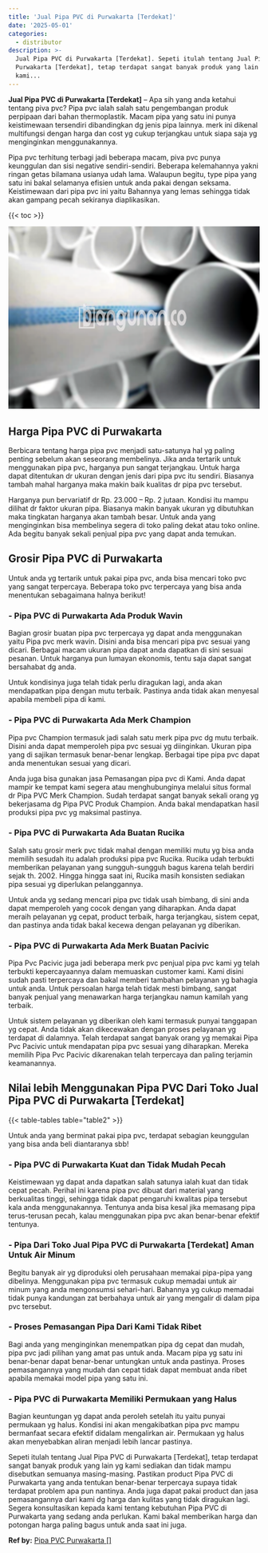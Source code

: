```yaml
---
title: 'Jual Pipa PVC di Purwakarta [Terdekat]'
date: '2025-05-01'
categories:
  - distributor
description: >-
  Jual Pipa PVC di Purwakarta [Terdekat]. Sepeti itulah tentang Jual Pipa PVC di
  Purwakarta [Terdekat], tetap terdapat sangat banyak produk yang lain yg
  kami...
---
```


**Jual Pipa PVC di Purwakarta \[Terdekat\]** – Apa sih yang anda ketahui tentang piva pvc? Pipa pvc ialah salah satu pengembangan produk perpipaan dari bahan thermoplastik. Macam pipa yang satu ini punya keistimewaan tersendiri dibandingkan dg jenis pipa lainnya. merk ini dikenal multifungsi dengan harga dan cost yg cukup terjangkau untuk siapa saja yg menginginkan menggunakannya.

Pipa pvc terhitung terbagi jadi beberapa macam, piva pvc punya keunggulan dan sisi negative sendiri-sendiri. Beberapa kelemahannya yakni ringan getas bilamana usianya udah lama. Walaupun begitu, type pipa yang satu ini bakal selamanya efisien untuk anda pakai dengan seksama. Keistimewaan dari pipa pvc ini yaitu Bahannya yang lemas sehingga tidak akan gampang pecah sekiranya diaplikasikan.

{{< toc >}}

![Jual Pipa PVC di Purwakarta [Terdekat]](/images/jaul-pipa-pvc-30.png)

## Harga Pipa PVC di Purwakarta

Berbicara tentang harga pipa pvc menjadi satu-satunya hal yg paling penting sebelum akan seseorang membelinya. Jika anda tertarik untuk menggunakan pipa pvc, harganya pun sangat terjangkau. Untuk harga dapat ditentukan dr ukuran dengan jenis dari pipa pvc itu sendiri. Biasanya tambah mahal harganya maka makin baik kualitas dr pipa pvc tersebut.

Harganya pun bervariatif dr Rp. 23.000 – Rp. 2 jutaan. Kondisi itu mampu dilihat dr faktor ukuran pipa. Biasanya makin banyak ukuran yg dibutuhkan maka tingkatan harganya akan tambah besar. Untuk anda yang menginginkan bisa membelinya segera di toko paling dekat atau toko online. Ada begitu banyak sekali penjual pipa pvc yang dapat anda temukan.

## Grosir Pipa PVC di Purwakarta

Untuk anda yg tertarik untuk pakai pipa pvc, anda bisa mencari toko pvc yang sangat terpercaya. Beberapa toko pvc terpercaya yang bisa anda menentukan sebagaimana halnya berikut!

### \- Pipa PVC di Purwakarta Ada Produk Wavin

Bagian grosir buatan pipa pvc terpercaya yg dapat anda menggunakan yaitu Pipa pvc merk wavin. Disini anda bisa mencari pipa pvc sesuai yang dicari. Berbagai macam ukuran pipa dapat anda dapatkan di sini sesuai pesanan. Untuk harganya pun lumayan ekonomis, tentu saja dapat sangat bersahabat dg anda.

Untuk kondisinya juga telah tidak perlu diragukan lagi, anda akan mendapatkan pipa dengan mutu terbaik. Pastinya anda tidak akan menyesal apabila membeli pipa di kami.

### \- Pipa PVC di Purwakarta Ada Merk Champion

Pipa pvc Champion termasuk jadi salah satu merk pipa pvc dg mutu terbaik. Disini anda dapat memperoleh pipa pvc sesuai yg diinginkan. Ukuran pipa yang di sajikan termasuk benar-benar lengkap. Berbagai tipe pipa pvc dapat anda menentukan sesuai yang dicari.

Anda juga bisa gunakan jasa Pemasangan pipa pvc di Kami. Anda dapat mampir ke tempat kami segera atau menghubunginya melalui situs formal dr Pipa PVC Merk Champion. Sudah terdapat sangat banyak sekali orang yg bekerjasama dg Pipa PVC Produk Champion. Anda bakal mendapatkan hasil produksi pipa pvc yg maksimal pastinya.

### \- Pipa PVC di Purwakarta Ada Buatan Rucika

Salah satu grosir merk pvc tidak mahal dengan memiliki mutu yg bisa anda memilih sesudah itu adalah produksi pipa pvc Rucika. Rucika udah terbukti memberikan pelayanan yang sungguh-sungguh bagus karena telah berdiri sejak th. 2002. Hingga hingga saat ini, Rucika masih konsisten sediakan pipa sesuai yg diperlukan pelanggannya.

Untuk anda yg sedang mencari pipa pvc tidak usah bimbang, di sini anda dapat memperoleh yang cocok dengan yang diharapkan. Anda dapat meraih pelayanan yg cepat, product terbaik, harga terjangkau, sistem cepat, dan pastinya anda tidak bakal kecewa dengan pelayanan yg diberikan.

### \- Pipa PVC di Purwakarta Ada Merk Buatan Pacivic

Pipa Pvc Pacivic juga jadi beberapa merk pvc penjual pipa pvc kami yg telah terbukti kepercayaannya dalam memuaskan customer kami. Kami disini sudah pasti terpercaya dan bakal memberi tambahan pelayanan yg bahagia untuk anda. Untuk persoalan harga telah tidak mesti bimbang, sangat banyak penjual yang menawarkan harga terjangkau namun kamilah yang terbaik.

Untuk sistem pelayanan yg diberikan oleh kami termasuk punyai tanggapan yg cepat. Anda tidak akan dikecewakan dengan proses pelayanan yg terdapat di dalamnya. Telah terdapat sangat banyak orang yg memakai Pipa Pvc Pacivic untuk mendapatan pipa pvc sesuai yang diharapkan. Mereka memilih Pipa Pvc Pacivic dikarenakan telah terpercaya dan paling terjamin keamanannya.

## Nilai lebih Menggunakan Pipa PVC Dari Toko Jual Pipa PVC di Purwakarta \[Terdekat\]

{{< table-tables table="table2" >}}

Untuk anda yang berminat pakai pipa pvc, terdapat sebagian keunggulan yang bisa anda beli diantaranya sbb!

### \- Pipa PVC di Purwakarta Kuat dan Tidak Mudah Pecah

Keistimewaan yg dapat anda dapatkan salah satunya ialah kuat dan tidak cepat pecah. Perihal ini karena pipa pvc dibuat dari material yang berkualitas tinggi, sehingga tidak dapat pengaruhi kwalitas pipa tersebut kala anda menggunakannya. Tentunya anda bisa kesal jika memasang pipa terus-terusan pecah, kalau menggunakan pipa pvc akan benar-benar efektif tentunya.

### \- Pipa Dari Toko Jual Pipa PVC di Purwakarta \[Terdekat\] Aman Untuk Air Minum

Begitu banyak air yg diproduksi oleh perusahaan memakai pipa-pipa yang dibelinya. Menggunakan pipa pvc termasuk cukup memadai untuk air minum yang anda mengonsumsi sehari-hari. Bahannya yg cukup memadai tidak punya kandungan zat berbahaya untuk air yang mengalir di dalam pipa pvc tersebut.

### \- Proses Pemasangan Pipa Dari Kami Tidak Ribet

Bagi anda yang menginginkan menempatkan pipa dg cepat dan mudah, pipa pvc jadi pilihan yang amat pas untuk anda. Macam pipa yg satu ini benar-benar dapat benar-benar untungkan untuk anda pastinya. Proses pemasangannya yang mudah dan cepat tidak dapat membuat anda ribet apabila memakai model pipa yang satu ini.

### \- Pipa PVC di Purwakarta Memiliki Permukaan yang Halus

Bagian keuntungan yg dapat anda peroleh setelah itu yaitu punyai permukaan yg halus. Kondisi ini akan mengakibatkan pipa pvc mampu bermanfaat secara efektif didalam mengalirkan air. Permukaan yg halus akan menyebabkan aliran menjadi lebih lancar pastinya.

Sepeti itulah tentang Jual Pipa PVC di Purwakarta \[Terdekat\], tetap terdapat sangat banyak produk yang lain yg kami sediakan dan tidak mampu disebutkan semuanya masing-masing. Pastikan product Pipa PVC di Purwakarta yang anda tentukan benar-benar terpercaya supaya tidak terdapat problem apa pun nantinya. Anda juga dapat pakai product dan jasa pemasangannya dari kami dg harga dan kulitas yang tidak diragukan lagi. Segera konsultasikan kepada kami tentang kebutuhan Pipa PVC di Purwakarta yang sedang anda perlukan. Kami bakal memberikan harga dan potongan harga paling bagus untuk anda saat ini juga.

**Ref by:** [Pipa PVC Purwakarta []](https://id.wikipedia.org/wiki/Pipa)

